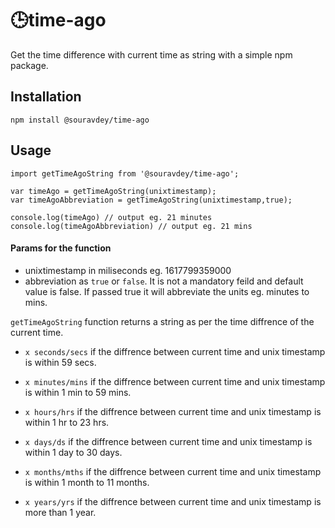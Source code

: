 # 🕒time-ago

Get the time difference with current time as string with a simple npm package.

## Installation

```
npm install @souravdey/time-ago
```

## Usage

```
import getTimeAgoString from '@souravdey/time-ago';

var timeAgo = getTimeAgoString(unixtimestamp);
var timeAgoAbbreviation = getTimeAgoString(unixtimestamp,true);

console.log(timeAgo) // output eg. 21 minutes
console.log(timeAgoAbbreviation) // output eg. 21 mins
```

#### Params for the function

- unixtimestamp in miliseconds eg. 1617799359000
- abbreviation as `true` or `false`. It is not a mandatory feild and default value is false. If passed true it will abbreviate the units eg. minutes to mins.

`getTimeAgoString` function returns a string as per the time diffrence of the current time.

- `x seconds/secs` if the diffrence between current time and unix timestamp is within 59 secs.

- `x minutes/mins` if the diffrence between current time and unix timestamp is within 1 min to 59 mins.

- `x hours/hrs` if the diffrence between current time and unix timestamp is within 1 hr to 23 hrs.

- `x days/ds` if the diffrence between current time and unix timestamp is within 1 day to 30 days.

- `x months/mths` if the diffrence between current time and unix timestamp is within 1 month to 11 months.

- `x years/yrs` if the diffrence between current time and unix timestamp is more than 1 year.
